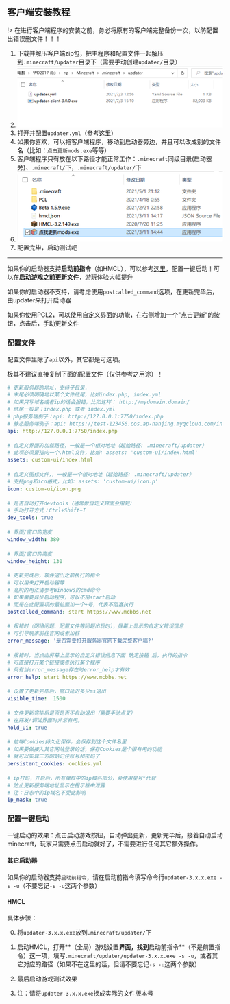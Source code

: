 ## 客户端安装教程

!> 在进行客户端程序的安装之前，务必将原有的客户端完整备份一次，以防配置出错误删文件！！！

1. 下载并解压客户端zip包，把主程序和配置文件一起解压到`.minecraft/updater`目录下（需要手动创建`updater/`目录）
2. ![client-inside-updater](客户端安装教程.assets/client-inside-updater.png)
3. 打开并配置`updater.yml`（参考[这里](#配置文件)）
4. 如果你喜欢，可以把客户端程序，移动到启动器旁边，并且可以改成别的文件名（比如：`点击更新mods.exe`等等）
5. 客户端程序只有放在以下路径才能正常工作：`.minecraft`同级目录(启动器旁)、`.minecraft/`下，`.minecraft/updater/`下
6. ![out_mcdir](客户端安装教程.assets/out_mcdir.png)
7. 配置完毕，启动测试吧

---

 如果你的启动器支持**启动前指令**（如HMCL），可以参考[这里](#配置一键启动)，配置一键启动！可以在**启动游戏之前更新文件**，游玩体验大幅提升

如果你的启动器不支持，请考虑使用`postcalled_command`选项，在更新完毕后，由updater来打开启动器

如果你使用PCL2，可以使用自定义界面的功能，在右侧增加一个"点击更新"的按钮，点击后，手动更新文件

### 配置文件

配置文件里除了`api`以外，其它都是可选项。

极其不建议直接复制下面的配置文件（仅供参考之用途）！

```yaml
# 更新服务器的地址，支持子目录，
# 末尾必须明确地以某个文件结尾，比如index.php, index.yml
# 如果只写域名或者ip的话会报错，比如这样： http://mydomain.domain/
# 结尾一般是：index.php 或者 index.yml
# php服务端例子：api: http://127.0.0.1:7750/index.php
# 静态服务端例子：api: https://test-123456.cos.ap-nanjing.myqcloud.com/index.yml
api: http://127.0.0.1:7750/index.php

# 自定义界面的加载路径，一般是一个相对地址（起始路径: .minecraft/updater）
# 此项必须要指向一个.html文件，比如: assets: 'custom-ui/index.html'
assets: custom-ui/index.html

# 自定义图标文件，，一般是一个相对地址（起始路径: .minecraft/updater）
# 支持png和ico格式，比如: assets: 'custom-ui/icon.p'
icon: custom-ui/icon.png

# 是否自动打开devtools（通常做自定义界面会用到）
# 手动打开方式：Ctrl+Shift+I
dev_tools: true

# 界面/窗口的宽度
window_width: 380

# 界面/窗口的高度
window_height: 130

# 更新完成后，软件退出之前执行的指令
# 可以用来打开启动器等
# 高阶的用法请参考Windows的cmd命令
# 如果需要异步启动程序，可以不用start启动
# 而是在此配置项的最前面加一个+号，代表不阻塞执行
postcalled_command: start https://www.mcbbs.net

# 报错时（网络问题、配置文件等问题出现时），屏幕上显示的自定义错误信息
# 可引导玩家前往官网或者加群
error_message: '是否需要打开服务器官网下载完整客户端?'

# 报错时，当点击屏幕上显示的自定义错误信息下面 确定按钮 后，执行的指令
# 可直接打开某个链接或者执行某个程序
# 只有当error_message存在时error_help才有效
error_help: start https://www.mcbbs.net

# 设置了更新完毕后，窗口延迟多少ms退出
visible_time:  1500

# 文件更新完毕后是否是否不自动退出（需要手动点叉）
# 在开发/调试界面时非常有用。
hold_ui: true

# 前端Cookies持久化保存，会保存到这个文件名里
# 如果要做接入其它网站登录的话，保存Cookies是个很有用的功能
# 就可以实现三方网站记住账号和密码了
persistent_cookies: cookies.yml

# ip打码，开启后，所有弹框中的ip域名部分，会使用星号*代替
# 防止更新服务端地址显示在提示框中泄露
# 注：日志中的ip域名不受此影响
ip_mask: true
```

### 配置一键启动

一键启动的效果：点击启动游戏按钮，自动弹出更新，更新完毕后，接着自动启动minecraft，玩家只需要点击启动就好了，不需要进行任何其它额外操作。

#### 其它启动器

如果你的启动器支持`启动前指令`，请在启动前指令填写命令行`updater-3.x.x.exe -s -u`（不要忘记`-s -u`这两个参数）

#### HMCL

具体步骤：

0. 将`updater-3.x.x.exe`放到`.minecraft/updater/`下

1. 启动HMCL，打开**（全局）游戏设置**界面，找到**启动前指令**（不是前置指令）这一项，填写`.minecraft/updater/updater-3.x.x.exe -s -u`，或者其它对应的路径（如果不在这里的话，但请不要忘记`-s -u`这两个参数）

2. 最后启动游戏测试效果

3. 注：请将`updater-3.x.x.exe`换成实际的文件版本号

   